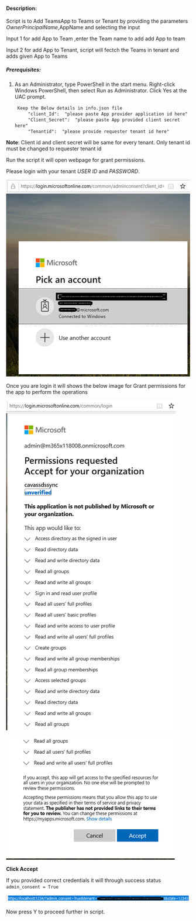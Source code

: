 #### Description:

  Script is to Add TeamsApp to Teams or Tenant by providing the parameters $OwnerPrincipalName,$AppName and selecting the input 
  
  Input 1 for add App to Team ,enter the Team name to add add App to team
  
  Input 2 for add App to Tenant, script will fectch the Teams in tenant and adds given App to Teams

##### Prerequisites:
1. As an Administrator, type PowerShell in the start menu. Right-click Windows PowerShell, then select Run as Administrator.
Click Yes at the UAC prompt.

        Keep the Below details in info.json file
            "client_Id":  "please paste App provider application id here"
            "Client_Secret":  "please paste App provided client secret here"
            "Tenantid":  "please provide requester tenant id here"

**Note**: Client id and client secret will be same for every tenant. Only tenant id must be changed to requester tenant id

Run the script it will open webpage for grant permissions.

Please login with your tenant _USER ID_ and _PASSWORD_.

![Signin](https://github.com/Geetha63/MS-Teams-Scripts/blob/master/Images/Siginin.png)


Once you are login it will shows the below image for Grant permissions for the app to perform the operations

![GrantPermission](https://github.com/Geetha63/MS-Teams-Scripts/blob/master/Images/GrantPermissions.png)

![GrantPermission](https://github.com/Geetha63/MS-Teams-Scripts/blob/master/Images/GrantPermissions2.png)

**Click Accept**

If you provided correct credentials it will through success status `admin_consent = True`

![Admin Consent](https://github.com/Geetha63/MS-Teams-Scripts/blob/master/Images/AdminConsent.png)

Now press Y to proceed further in script.
